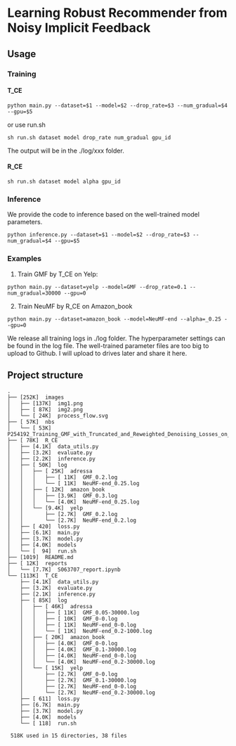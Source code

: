 # Learning Robust Recommender from Noisy Implicit Feedback

## Usage

### Training
#### T_CE
```
python main.py --dataset=$1 --model=$2 --drop_rate=$3 --num_gradual=$4 --gpu=$5
```
or use run.sh
```
sh run.sh dataset model drop_rate num_gradual gpu_id
```
The output will be in the ./log/xxx folder.

#### R_CE
```
sh run.sh dataset model alpha gpu_id
```
### Inference
We provide the code to inference based on the well-trained model parameters.
```
python inference.py --dataset=$1 --model=$2 --drop_rate=$3 --num_gradual=$4 --gpu=$5
```
### Examples
1. Train GMF by T_CE on Yelp:
```
python main.py --dataset=yelp --model=GMF --drop_rate=0.1 --num_gradual=30000 --gpu=0
```
2. Train NeuMF by R_CE on Amazon_book
```
python main.py --dataset=amazon_book --model=NeuMF-end --alpha=_0.25 --gpu=0
```
We release all training logs in ./log folder. The hyperparameter settings can be found in the log file. 
The well-trained parameter files are too big to upload to Github. I will upload to drives later and share it here.

## Project structure
```
.
├── [252K]  images
│   ├── [137K]  img1.png
│   ├── [ 87K]  img2.png
│   └── [ 24K]  process_flow.svg
├── [ 57K]  nbs
│   └── [ 53K]  P254192_Training_GMF_with_Truncated_and_Reweighted_Denoising_Losses_on_Yelp_Dataset.ipynb
├── [ 78K]  R_CE
│   ├── [4.1K]  data_utils.py
│   ├── [3.2K]  evaluate.py
│   ├── [2.2K]  inference.py
│   ├── [ 50K]  log
│   │   ├── [ 25K]  adressa
│   │   │   ├── [ 11K]  GMF_0.2.log
│   │   │   └── [ 11K]  NeuMF-end_0.25.log
│   │   ├── [ 12K]  amazon_book
│   │   │   ├── [3.9K]  GMF_0.3.log
│   │   │   └── [4.0K]  NeuMF-end_0.25.log
│   │   └── [9.4K]  yelp
│   │       ├── [2.7K]  GMF_0.2.log
│   │       └── [2.7K]  NeuMF-end_0.2.log
│   ├── [ 420]  loss.py
│   ├── [6.1K]  main.py
│   ├── [3.7K]  model.py
│   ├── [4.0K]  models
│   └── [  94]  run.sh
├── [1019]  README.md
├── [ 12K]  reports
│   └── [7.7K]  S063707_report.ipynb
└── [113K]  T_CE
    ├── [4.1K]  data_utils.py
    ├── [3.2K]  evaluate.py
    ├── [2.1K]  inference.py
    ├── [ 85K]  log
    │   ├── [ 46K]  adressa
    │   │   ├── [ 11K]  GMF_0.05-30000.log
    │   │   ├── [ 10K]  GMF_0-0.log
    │   │   ├── [ 11K]  NeuMF-end_0-0.log
    │   │   └── [ 11K]  NeuMF-end_0.2-1000.log
    │   ├── [ 20K]  amazon_book
    │   │   ├── [4.0K]  GMF_0-0.log
    │   │   ├── [4.0K]  GMF_0.1-30000.log
    │   │   ├── [4.0K]  NeuMF-end_0-0.log
    │   │   └── [4.0K]  NeuMF-end_0.2-30000.log
    │   └── [ 15K]  yelp
    │       ├── [2.7K]  GMF_0-0.log
    │       ├── [2.7K]  GMF_0.1-30000.log
    │       ├── [2.7K]  NeuMF-end_0-0.log
    │       └── [2.7K]  NeuMF-end_0.2-30000.log
    ├── [ 611]  loss.py
    ├── [6.7K]  main.py
    ├── [3.7K]  model.py
    ├── [4.0K]  models
    └── [ 118]  run.sh

 518K used in 15 directories, 38 files
```